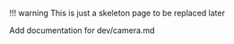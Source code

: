 !!! warning
    This is just a skeleton page to be replaced later


Add documentation for dev/camera.md
